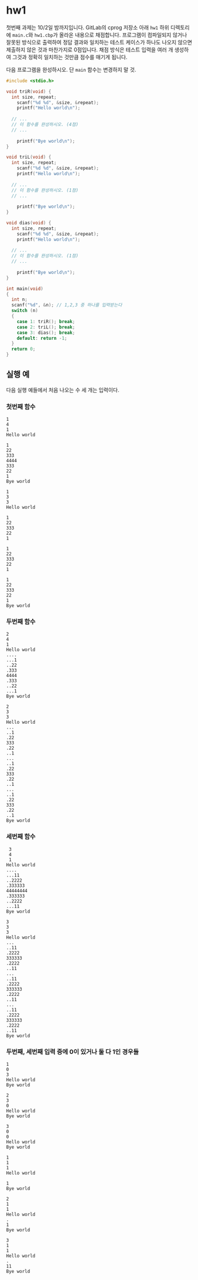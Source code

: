 # hw1
첫번째 과제는 10/2일 밤까지입니다.
GitLab의 cprog 저장소 아래 `hw1` 하위 디렉토리에 `main.c`와 `hw1.cbp`가 올라온 내용으로 채점합니다.
프로그램이 컴파일되지 않거나 잘못된 방식으로 출력하여 정답 결과와 일치하는 테스트 케이스가 하나도 나오지 않으면 제출하지 않은 것과 마찬가지로 0점입니다.
채점 방식은 테스트 입력을 여러 개 생성하여 그것과 정확히 일치하는 것만큼 점수를 매기게 됩니다.

다음 프로그램을 완성하시오.
단 `main` 함수는 변경하지 말 것.

```c
#include <stdio.h>

void triR(void) {
  int size, repeat;
	scanf("%d %d", &size, &repeat);
	printf("Hello world\n");
  
  // ...
  // 이 함수를 완성하시오. (4점)
  // ...
  
	printf("Bye world\n");
}

void triL(void) {
  int size, repeat;
	scanf("%d %d", &size, &repeat);
	printf("Hello world\n");
  
  // ...
  // 이 함수를 완성하시오. (1점)
  // ...
  
	printf("Bye world\n");
}

void dias(void) {
  int size, repeat;
	scanf("%d %d", &size, &repeat);
	printf("Hello world\n");
  
  // ...
  // 이 함수를 완성하시오. (1점)
  // ...
  
	printf("Bye world\n");
}

int main(void)
{
  int n;
  scanf("%d", &n); // 1,2,3 중 하나를 입력받는다
  switch (n)
  {
    case 1: triR(); break;
    case 2: triL(); break;
    case 3: dias(); break;
    default: return -1;
  }
  return 0;
}
```


## 실행 예
다음 실행 예들에서 처음 나오는 수 세 개는 입력이다.

### 첫번째 함수
```
1
4
1
Hello world

1
22
333
4444
333
22
1
Bye world
```

```
1
3
3
Hello world

1
22
333
22
1

1
22
333
22
1

1
22
333
22
1
Bye world
```


### 두번째 함수
```
2
4
1
Hello world
....
...1
..22
.333
4444
.333
..22
...1
Bye world
```

```
2
3
3
Hello world
...
..1
.22
333
.22
..1
...
..1
.22
333
.22
..1
...
..1
.22
333
.22
..1
Bye world
```

### 세번째 함수
```
 3
 4
 1
Hello world
....
...11
..2222
.333333
44444444
.333333
..2222
...11
Bye world
```

```
3
3
3
Hello world
...
..11
.2222
333333
.2222
..11
...
..11
.2222
333333
.2222
..11
...
..11
.2222
333333
.2222
..11
Bye world
```

### 두번째, 세번째 입력 중에 0이 있거나 둘 다 1인 경우들
```
1
0
3
Hello world
Bye world
```

```
2
3
0
Hello world
Bye world
```

```
3
0
0
Hello world
Bye world
```

```
1
1
1
Hello world

1
Bye world
```

```
2
1
1
Hello world
.
1
Bye world
```

```
3
1
1
Hello world
.
11
Bye world
```
